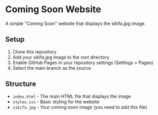 # Coming Soon Website

A simple "Coming Soon" website that displays the sikifa.jpg image.

## Setup

1. Clone this repository
2. Add your sikifa.jpg image to the root directory
3. Enable GitHub Pages in your repository settings (Settings > Pages)
4. Select the main branch as the source

## Structure

- `index.html` - The main HTML file that displays the image
- `styles.css` - Basic styling for the website
- `sikifa.jpg` - Your coming soon image (you need to add this file)
